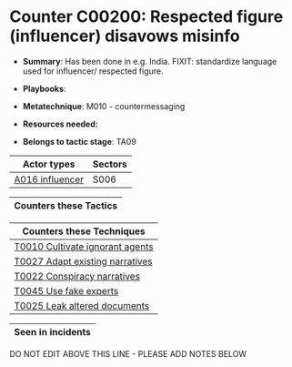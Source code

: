 # Counter C00200: Respected figure (influencer) disavows misinfo

* **Summary**: Has been done in e.g. India. FIXIT: standardize language used for influencer/ respected figure. 

* **Playbooks**: 

* **Metatechnique**: M010 - countermessaging

* **Resources needed:** 

* **Belongs to tactic stage**: TA09


| Actor types | Sectors |
| ----------- | ------- |
| [A016 influencer](../actortypes/A016.md) | S006 |



| Counters these Tactics |
| ---------------------- |



| Counters these Techniques |
| ------------------------- |
| [T0010 Cultivate ignorant agents](../techniques/T0010.md) |
| [T0027 Adapt existing narratives](../techniques/T0027.md) |
| [T0022 Conspiracy narratives](../techniques/T0022.md) |
| [T0045 Use fake experts](../techniques/T0045.md) |
| [T0025 Leak altered documents](../techniques/T0025.md) |



| Seen in incidents |
| ----------------- |


DO NOT EDIT ABOVE THIS LINE - PLEASE ADD NOTES BELOW